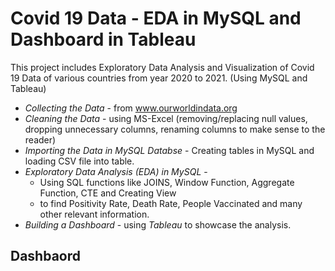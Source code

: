 # Covid 19 Data - EDA in MySQL and Dashboard in Tableau

This project includes Exploratory Data Analysis and Visualization of Covid 19 Data of various countries from year 2020 to 2021. (Using MySQL and Tableau)

- *Collecting the Data* - from www.ourworldindata.org
- *Cleaning the Data* - using MS-Excel (removing/replacing null values, dropping unnecessary columns, renaming columns to make sense to the reader)
- *Importing the Data in MySQL Databse* - Creating tables in MySQL and loading CSV file into table.
- *Exploratory Data Analysis (EDA) in MySQL* - 
    - Using SQL functions like JOINS, Window Function, Aggregate Function, CTE and Creating View
    - to find Positivity Rate, Death Rate, People Vaccinated and many other relevant information.
- *Building a Dashboard* - using *Tableau* to showcase the analysis.

## Dashbaord
